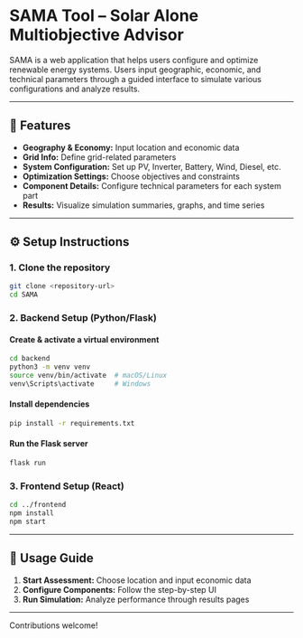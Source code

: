 # **SAMA Tool – Solar Alone Multiobjective Advisor**

SAMA is a web application that helps users configure and optimize renewable energy systems. Users input geographic, economic, and technical parameters through a guided interface to simulate various configurations and analyze results.

---

## 🚀 Features

* **Geography & Economy:** Input location and economic data
* **Grid Info:** Define grid-related parameters
* **System Configuration:** Set up PV, Inverter, Battery, Wind, Diesel, etc.
* **Optimization Settings:** Choose objectives and constraints
* **Component Details:** Configure technical parameters for each system part
* **Results:** Visualize simulation summaries, graphs, and time series

---

## ⚙️ Setup Instructions

### 1. **Clone the repository**

```bash
git clone <repository-url>
cd SAMA
```

### 2. **Backend Setup (Python/Flask)**

#### Create & activate a virtual environment

```bash
cd backend
python3 -m venv venv
source venv/bin/activate  # macOS/Linux
venv\Scripts\activate     # Windows
```

#### Install dependencies

```bash
pip install -r requirements.txt
```

#### Run the Flask server

```bash
flask run
```

### 3. **Frontend Setup (React)**

```bash
cd ../frontend
npm install
npm start
```

---

## 🧭 Usage Guide

1. **Start Assessment:** Choose location and input economic data
2. **Configure Components:** Follow the step-by-step UI
3. **Run Simulation:** Analyze performance through results pages

---

Contributions welcome!
